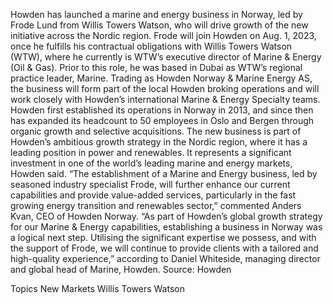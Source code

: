 Howden has launched a marine and energy business in Norway, led by Frode Lund from Willis Towers Watson, who will drive growth of the new initiative across the Nordic region.
Frode will join Howden on Aug. 1, 2023, once he fulfills his contractual obligations with Willis Towers Watson (WTW), where he currently is WTW’s executive director of Marine & Energy (Oil & Gas).
Prior to this role, he was based in Dubai as WTW’s regional practice leader, Marine.
Trading as Howden Norway & Marine Energy AS, the business will form part of the local Howden broking operations and will work closely with Howden’s international Marine & Energy Specialty teams.
Howden first established its operations in Norway in 2013, and since then has expanded its headcount to 50 employees in Oslo and Bergen through organic growth and selective acquisitions.
The new business is part of Howden’s ambitious growth strategy in the Nordic region, where it has a leading position in power and renewables. It represents a significant investment in one of the world’s leading marine and energy markets, Howden said.
“The establishment of a Marine and Energy business, led by seasoned industry specialist Frode, will further enhance our current capabilities and provide value-added services, particularly in the fast growing energy transition and renewables sector,” commented Anders Kvan, CEO of Howden Norway.
“As part of Howden’s global growth strategy for our Marine & Energy capabilities, establishing a business in Norway was a logical next step. Utilising the significant expertise we possess, and with the support of Frode, we will continue to provide clients with a tailored and high-quality experience,” according to Daniel Whiteside, managing director and global head of Marine, Howden.
Source: Howden

Topics
New Markets
Willis Towers Watson
